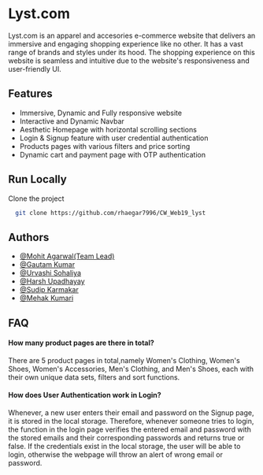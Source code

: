 # Lyst.com

Lyst.com is an apparel and accesories e-commerce website that delivers an immersive and engaging shopping experience like no other. It has a vast range of brands and styles under its hood. The shopping experience on this website is seamless and intuitive due to the website's responsiveness and user-friendly UI.

## Features

- Immersive, Dynamic and Fully responsive website
- Interactive and Dynamic Navbar
- Aesthetic Homepage with horizontal scrolling sections
- Login & Signup feature with user credential authentication
- Products pages with various filters and price sorting
- Dynamic cart and payment page with OTP authentication

## Run Locally

Clone the project

```bash
  git clone https://github.com/rhaegar7996/CW_Web19_lyst
```

## Authors

- [@Mohit Agarwal(Team Lead)](https://github.com/rhaegar7996)
- [@Gautam Kumar](https://github.com/gautamprajapat8)
- [@Urvashi Sohaliya](https://github.com/UrvashiSohaliya2511)
- [@Harsh Upadhayay](https://github.com/harshu878)
- [@Sudip Karmakar](https://github.com/sudip40)
- [@Mehak Kumari](https://github.com/Mehakkumari)

## FAQ

#### How many product pages are there in total?

There are 5 product pages in total,namely Women's Clothing, Women's Shoes, Women's Accessories, Men's Clothing, and Men's Shoes, each with their own unique data sets, filters and sort functions.

#### How does User Authentication work in Login?

Whenever, a new user enters their email and password on the Signup page, it is stored in the local storage. Therefore, whenever someone tries to login, the function in the login page verifies the entered email and password with the stored emails and their corresponding passwords and returns true or false. If the credentials exist in the local storage, the user will be able to login, otherwise the webpage will throw an alert of wrong email or password.
